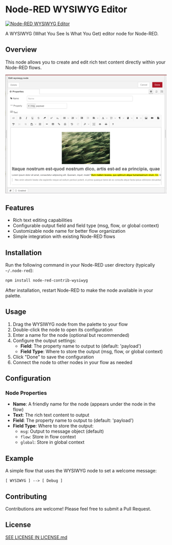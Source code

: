 # Node-RED WYSIWYG Editor

[![Node-RED WYSIWYG Editor](https://img.shields.io/badge/Node--RED-WYSIWYG%20Editor-red)](https://flows.nodered.org/node/node-red-contrib-wysiwyg)

A WYSIWYG (What You See Is What You Get) editor node for Node-RED.

## Overview

This node allows you to create and edit rich text content directly within your Node-RED flows.

![WYSIWYG Editor Node](screenshots/2025-06-20.png)

## Features

- Rich text editing capabilities
- Configurable output field and field type (msg, flow, or global context)
- Customizable node name for better flow organization
- Simple integration with existing Node-RED flows

## Installation

Run the following command in your Node-RED user directory (typically `~/.node-red`):

```bash
npm install node-red-contrib-wysiwyg
```

After installation, restart Node-RED to make the node available in your palette.

## Usage

1. Drag the WYSIWYG node from the palette to your flow
2. Double-click the node to open its configuration
3. Enter a name for the node (optional but recommended)
4. Configure the output settings:
   - **Field**: The property name to output to (default: 'payload')
   - **Field Type**: Where to store the output (msg, flow, or global context)
5. Click "Done" to save the configuration
6. Connect the node to other nodes in your flow as needed

## Configuration

### Node Properties

- **Name**: A friendly name for the node (appears under the node in the flow)
- **Text**: The rich text content to output
- **Field**: The property name to output to (default: 'payload')
- **Field Type**: Where to store the output:
  - `msg`: Output to message object (default)
  - `flow`: Store in flow context
  - `global`: Store in global context

## Example

A simple flow that uses the WYSIWYG node to set a welcome message:

```
[ WYSIWYG ] --> [ Debug ]
```

## Contributing

Contributions are welcome! Please feel free to submit a Pull Request.

## License

[SEE LICENSE IN LICENSE.md](LICENSE.md)
